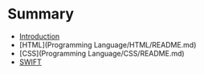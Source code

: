 # Summary

* [Introduction](README.md)
* [HTML](Programming Language/HTML/README.md)
* [CSS](Programming Language/CSS/README.md)
* [SWIFT](SWIFT/README.md)

